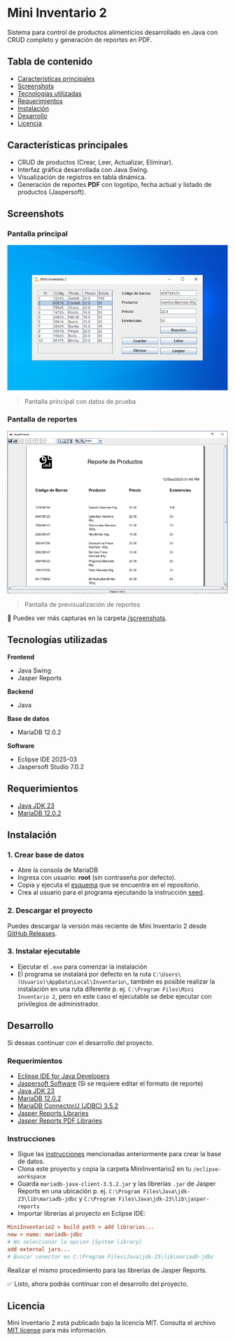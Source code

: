 # Mini Inventario 2
Sistema para control de productos alimenticios desarrollado en Java con CRUD completo y generación de reportes en PDF.

## Tabla de contenido
- [Características principales](#características-principales)
- [Screenshots](#screenshots)
- [Tecnologías utilizadas](#tecnologías-utilizadas)
- [Requerimientos](#requerimientos)
- [Instalación](#instalación)
- [Desarrollo](#desarrollo)
- [Licencia](#licencia)

## Características principales
- CRUD de productos (Crear, Leer, Actualizar, Eliminar).
- Interfaz gráfica desarrollada con Java Swing.
- Visualización de registros en tabla dinámica.
- Generación de reportes **PDF** con logotipo, fecha actual y listado de productos (Jaspersoft).

## Screenshots

### Pantalla principal
![pantalla principal](screenshots/03-seleccionar-producto.png)
> Pantalla principal con datos de prueba

### Pantalla de reportes
![pantalla reportes](screenshots/07-previsualizar-reporte.png)
> Pantalla de previsualización de reportes

📂 Puedes ver más capturas en la carpeta [/screenshots](screenshots/).

## Tecnologías utilizadas
**Frontend**
- Java Swing
- Jasper Reports

**Backend**
- Java

**Base de datos**
- MariaDB 12.0.2

**Software**
- Eclipse IDE 2025-03
- Jaspersoft Studio 7.0.2

## Requerimientos
- [Java JDK 23](https://download.oracle.com/java/23/archive/jdk-23.0.1_windows-x64_bin.exe)
- [MariaDB 12.0.2](https://mariadb.org/download/)

## Instalación

### 1. Crear base de datos
- Abre la consola de MariaDB
- Ingresa con usuario: **root** (sin contraseña por defecto).
- Copia y ejecuta el [esquema](database/scheme.sql) que se encuentra en el repositorio.
- Crea al usuario para el programa ejecutando la instrucción [seed](database/seed.sql).

### 2. Descargar el proyecto
Puedes descargar la versión más reciente de Mini Inventario 2 desde [GitHub Releases](https://github.com/mendozarojasdev/mini-inventario-java/releases/latest).

### 3. Instalar ejecutable
- Ejecutar el `.exe` para comenzar la instalación
- El programa se instalará por defecto en la ruta `C:\Users\(Usuario)\AppData\Local\Inventario\`, también es posible realizar la instalación en una ruta diferente p. ej. `C:\Program Files\Mini Inventario 2`, pero en este caso el ejecutable se debe ejecutar con privilegios de administrador.

## Desarrollo
Si deseas continuar con el desarrollo del proyecto.

### Requerimientos
- [Eclipse IDE for Java Developers](https://eclipseide.org/)
- [Jaspersoft Software](https://community.jaspersoft.com/download-jaspersoft/community-edition/) (Si se requiere editar el formato de reporte)
- [Java JDK 23](https://download.oracle.com/java/23/archive/jdk-23.0.1_windows-x64_bin.exe)
- [MariaDB 12.0.2](https://mariadb.org/download/)
- [MariaDB Connector/J (JDBC) 3.5.2](https://dlm.mariadb.com/4174416/Connectors/java/connector-java-3.5.2/mariadb-java-client-3.5.2.jar)
- [Jasper Reports Libraries](https://mvnrepository.com/artifact/net.sf.jasperreports/jasperreports)
- [Jasper Reports PDF Libraries](https://mvnrepository.com/artifact/net.sf.jasperreports/jasperreports-pdf/)

### Instrucciones
- Sigue las [instrucciones](#1-crear-base-de-datos) mencionadas anteriormente para crear la base de datos.
- Clona este proyecto y copia la carpeta MiniInventario2 en tu `/eclipse-workspace`
- Guarda `mariadb-java-client-3.5.2.jar` y las librerías `.jar` de Jasper Reports en una ubicación p. ej. `C:\Program Files\Java\jdk-23\lib\mariadb-jdbc` y `C:\Program Files\Java\jdk-23\lib\jasper-reports`
- Importar librerías al proyecto en Eclipse IDE:

```ini
MiniInventario2 > build path > add libraries...
new > name: mariadb-jdbc
# No seleccionar la opcion [System library]
add external jars...
# Buscar conector en C:\Program Files\Java\jdk-23\lib\mariadb-jdbc
```
Realizar el mismo procedimiento para las librerías de Jasper Reports.

✅ Listo, ahora podrás continuar con el desarrollo del proyecto.

## Licencia
Mini Inventario 2 está publicado bajo la licencia MIT. Consulta el archivo [MIT license](https://github.com/mendozarojasdev/mini-inventario-java/blob/master/LICENSE) para más información.
